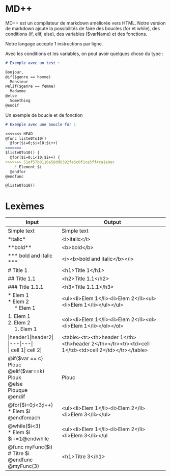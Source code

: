 # MD++
MD++ est un compilateur de markdown améliorée vers HTML.
Notre version de markdown ajoute la possibilités de faire des boucles (for et while), des conditions (if, elif, else), des variables ($varName) et des fonctions.

Notre langage accepte 1 instructions par ligne.

Avec les conditions et les variables, on peut avoir quelques chose du type :
```md
# Exemple avec un test :

Bonjour,
@if($genre == homme) 
  Monsieur
@elif($genre == femme) 
  Madamme
@else 
  Something
@endif
```

Un exemple de boucle et de fonction
```md
# Exemple avec une boucle for :

<<<<<<< HEAD
@func liste0To10()
  @for($i=0;$i<10;$i++)
=======
$liste0To10() {
  @for($i=0;i<10;$i++) {
>>>>>>> 51ef57b0116e58dd8392fa6c0f1ce5ff4ca1e9ec
    * Element $i
  @endfor
@endfunc

@liste0To10()
```

# Lexèmes
| Input | Output |
|---|---|
| Simple text | Simple text |
| \*italic\*  | \<i>italic\</i> |
| \*\*bold\*\* | \<b>bold\</b> |
| \*\*\* bold and italic \*\*\* | \<i>\<b>bold and italic\</b>\</i> |
| # Title 1 | \<h1>Title 1\</h1> |
| ## Title 1.1 | \<h2>Title 1.1\</h2>|
| ### Title 1.1.1 | \<h3>Title 1.1.1\</h3>|
| * Elem 1 <br> * Elem 2 <br> &emsp; * Elem 1 | \<ul>\<li>Elem 1\</li>\<li>Elem 2\</li>\<ul>\<li>Elem 1\</li>\</ul>\</ul> |
| 1. Elem 1 <br> 2. Elem 2 <br> &emsp; 1. Elem 1 | \<ol>\<li>Elem 1\</li>\<li>Elem 2\</li>\<ol>\<li>Elem 1\</li>\</ol>\</ol> |
| \|header1\|header2\|<br>\|\---\|\---\|<br>\| cell 1\| cell 2\| | \<table>\<tr>\<th>header 1\</th>\<th>header 2\</th>\</tr>\<tr>\<td>cell 1\</td>\<td>cell 2\</td>\</tr>\</table>  |
| @if(\$var == c)<br>Plouc<br>@elif(\$var==k)<br>Plouk <br>@else<br>Plouque<br>@endif | Plouc |
| @for($i=0;i<3;i++)<br>* Elem $i<br>@endforeach| \<ul>\<li>Elem 1\</li>\<li>Elem 2\</li>\<li>Elem 3\</li>\</ul> |
| @while($i<3)<br>* Elem $i<br>\$i+=1@endwhile | \<ul>\<li>Elem 1\</li>\<li>Elem 2\</li>\<li>Elem 3\</li>\</ul |
| @func myFunc(\$i) <br> # Titre $i<br>@endfunc <br> @myFunc(3) | \<h1>Titre 3\</h1> |
